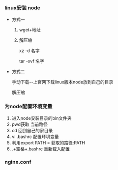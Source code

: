 ### linux安装 node

+ 方式一

  1. wget+地址

  2. 解压缩

     xz  -d 名字

     tar -xvf 名字

+ 方式二

  手动下载--上官网下载linux版本node放到自己的目录

  解压缩

### 为node配置环境变量

1. 进入node安装目录的bin文件夹
2. pwd获取 当前路径
3. cd 回到自己的家目录
4. vi .bashrc 配置环境变量
5. 利用export PATH = 获取的路径:PATH
6. .+空格+.bashrc 重新载入配置

### nginx.conf

